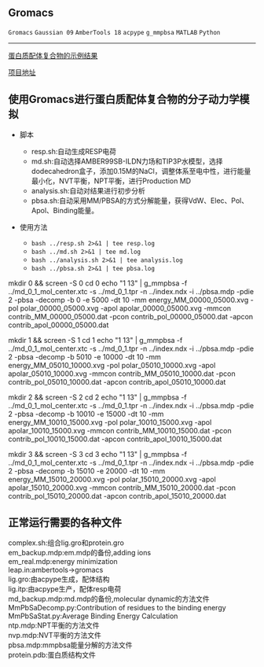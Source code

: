 Gromacs
---------

`Gromacs` `Gaussian 09` `AmberTools 18` `acpype` `g_mmpbsa` `MATLAB` `Python`

---------

[蛋白质配体复合物的示例结果](https://luyang93.github.io/example-result-of-gromacs/)

[项目地址](https://github.com/luyang93/Gromacs)

## 使用Gromacs进行蛋白质配体复合物的分子动力学模拟

* 脚本
    * resp.sh:自动生成RESP电荷
    * md.sh:自动选择AMBER99SB-ILDN力场和TIP3P水模型，选择dodecahedron盒子，添加0.15M的NaCl，调整体系至电中性，进行能量最小化，NVT平衡，NPT平衡，进行Production MD
    * analysis.sh:自动对结果进行初步分析
    * pbsa.sh:自动采用MM/PBSA的方式分解能量，获得VdW、Elec、Pol、Apol、Binding能量。  

* 使用方法
    * ```bash ../resp.sh 2>&1 | tee resp.log```  
    * ```bash ../md.sh 2>&1 | tee md.log```  
    * ```bash ../analysis.sh 2>&1 | tee analysis.log```  
    * ```bash ../pbsa.sh 2>&1 | tee pbsa.log```  

mkdir 0 && screen -S 0 
cd 0
echo "1 13" | g_mmpbsa -f ../md_0_1_mol_center.xtc -s ../md_0_1.tpr -n ../index.ndx -i ../pbsa.mdp -pdie 2 -pbsa -decomp -b 0 -e 5000 -dt 10 -mm energy_MM_00000_05000.xvg -pol polar_00000_05000.xvg -apol apolar_00000_05000.xvg -mmcon contrib_MM_00000_05000.dat -pcon contrib_pol_00000_05000.dat -apcon contrib_apol_00000_05000.dat

mkdir 1 && screen -S 1 
cd 1
echo "1 13" | g_mmpbsa -f ../md_0_1_mol_center.xtc -s ../md_0_1.tpr -n ../index.ndx -i ../pbsa.mdp -pdie 2 -pbsa -decomp -b 5010 -e 10000 -dt 10 -mm energy_MM_05010_10000.xvg -pol polar_05010_10000.xvg -apol apolar_05010_10000.xvg -mmcon contrib_MM_05010_10000.dat -pcon contrib_pol_05010_10000.dat -apcon contrib_apol_05010_10000.dat 

mkdir 2 && screen -S 2 
cd 2
echo "1 13" | g_mmpbsa -f ../md_0_1_mol_center.xtc -s ../md_0_1.tpr -n ../index.ndx -i ../pbsa.mdp -pdie 2 -pbsa -decomp -b 10010 -e 15000 -dt 10 -mm energy_MM_10010_15000.xvg -pol polar_10010_15000.xvg -apol apolar_10010_15000.xvg -mmcon contrib_MM_10010_15000.dat -pcon contrib_pol_10010_15000.dat -apcon contrib_apol_10010_15000.dat 

mkdir 3 && screen -S 3
cd 3
echo "1 13" | g_mmpbsa -f ../md_0_1_mol_center.xtc -s ../md_0_1.tpr -n ../index.ndx -i ../pbsa.mdp -pdie 2 -pbsa -decomp -b 15010 -e 20000 -dt 10 -mm energy_MM_15010_20000.xvg -pol polar_15010_20000.xvg -apol apolar_15010_20000.xvg -mmcon contrib_MM_15010_20000.dat -pcon contrib_pol_15010_20000.dat -apcon contrib_apol_15010_20000.dat 

## 正常运行需要的各种文件
complex.sh:组合lig.gro和protein.gro  
em_backup.mdp:em.mdp的备份,adding ions  
em_real.mdp:energy minimization  
leap.in:ambertools->gromacs  
lig.gro:由acpype生成，配体结构  
lig.itp:由acpype生产，配体resp电荷  
md_backup.mdp:md.mdp的备份,molecular dynamic的方法文件  
MmPbSaDecomp.py:Contribution of residues to the binding energy  
MmPbSaStat.py:Average Binding Energy Calculation  
ntp.mdp:NPT平衡的方法文件  
nvp.mdp:NVT平衡的方法文件  
pbsa.mdp:mmpbsa能量分解的方法文件  
protein.pdb:蛋白质结构文件  

